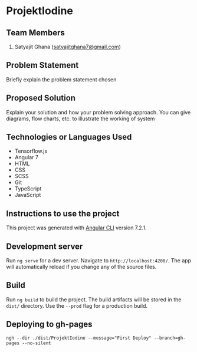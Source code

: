 # ProjektIodine

## Team Members

1. Satyajit Ghana (satyajitghana7@gmail.com)

## Problem Statement

Briefly explain the problem statement chosen

## Proposed Solution

Explain your solution and how your problem solving approach. You can give diagrams, flow charts, etc. to illustrate the working of system

## Technologies or  Languages Used

* Tensorflow.js
* Angular 7
* HTML
* CSS
* SCSS
* Git
* TypeScript
* JavaScript

## Instructions to use the project

This project was generated with [Angular CLI](https://github.com/angular/angular-cli) version 7.2.1.

## Development server

Run `ng serve` for a dev server. Navigate to `http://localhost:4200/`. The app will automatically reload if you change any of the source files.

## Build

Run `ng build` to build the project. The build artifacts will be stored in the `dist/` directory. Use the `--prod` flag for a production build.

## Deploying to gh-pages

`ngh --dir ./dist/ProjektIodine --message="First Deploy" --branch=gh-pages --no-silent`
